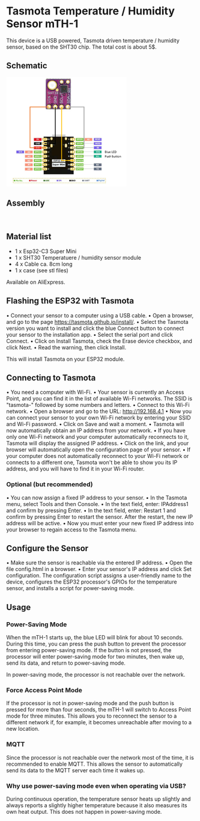 # Tasmota Temperature / Humidity Sensor mTH-1
This device is a USB powered, Tasmota driven temperature / humidity sensor, based on the SHT30 chip. The total cost is about 5$.

## Schematic
<img src="images/schematic.png" alt="Schematix" width="320"  style="width: 320px !important;" >













## Assembly

 
## Material list
- 1 x Esp32-C3 Super Mini
- 1 x SHT30 Temperatuere / humidity sensor module
- 4 x Cable ca. 8cm long
- 1 x case (see stl files)












Available on AliExpress.


## Flashing the ESP32 with Tasmota

•	Connect your sensor to a computer using a USB cable. 
•	Open a browser, and go to the page https://tasmota.github.io/install/.
•	Select the Tasmota version you want to install and click the blue Connect button to connect your sensor to the installation app.
•	Select the serial port and click Connect.
•	Click on Install Tasmota, check the Erase device checkbox, and click Next.
•	Read the warning, then click Install.


This will install Tasmota on your ESP32 module.


## Connecting to Tasmota

•	You need a computer with Wi-Fi.
•	Your sensor is currently an Access Point, and you can find it in the list of available Wi-Fi networks. The SSID is "tasmota-" followed by some numbers and letters.
•	Connect to this Wi-Fi network.
•	Open a browser and go to the URL: http://192.168.4.1
•	Now you can connect your sensor to your own Wi-Fi network by entering your SSID and Wi-Fi password.
•	Click on Save and wait a moment.
•	Tasmota will now automatically obtain an IP address from your network.
•	If you have only one Wi-Fi network and your computer automatically reconnects to it, Tasmota will display the assigned IP address. 
•	Click on the link, and your browser will automatically open the configuration page of your sensor.
•	If your computer does not automatically reconnect to your Wi-Fi network or connects to a different one, Tasmota won't be able to show you its IP address, and you will have to find it in your Wi-Fi router.

### Optional (but recommended)
•	You can now assign a fixed IP address to your sensor.
•	In the Tasmota menu, select Tools and then Console.
•	In the text field, enter: IPAddress1 <your desired fixed IP address> and confirm by pressing Enter.
•	In the text field, enter: Restart 1 and confirm by pressing Enter to restart the sensor. After the restart, the new IP address will be active.
•	Now you must enter your new fixed IP address into your browser to regain access to the Tasmota menu.

## Configure the Sensor
•	Make sure the sensor is reachable via the entered IP address.
•	Open the file config.html in a browser.
•	Enter your sensor's IP address and click Set configuration.
The configuration script assigns a user-friendly name to the device, configures the ESP32 processor's GPIOs for the temperature sensor, and installs a script for power-saving mode.

## Usage
### Power-Saving Mode
When the mTH-1 starts up, the blue LED will blink for about 10 seconds. During this time, you can press the push button to prevent the processor from entering power-saving mode.
If the button is not pressed, the processor will enter power-saving mode for two minutes, then wake up, send its data, and return to power-saving mode.

In power-saving mode, the processor is not reachable over the network.

### Force Access Point Mode
If the processor is not in power-saving mode and the push button is pressed for more than four seconds, the mTH-1 will switch to Access Point mode for three minutes.
This allows you to reconnect the sensor to a different network if, for example, it becomes unreachable after moving to a new location.

### MQTT
Since the processor is not reachable over the network most of the time, it is recommended to enable MQTT. This allows the sensor to automatically send its data to the MQTT server each time it wakes up.


### Why use power-saving mode even when operating via USB?
During continuous operation, the temperature sensor heats up slightly and always reports a slightly higher temperature because it also measures its own heat output. This does not happen in power-saving mode.

